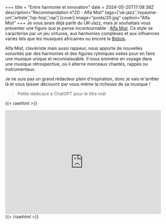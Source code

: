 +++
title = "Entre harmonie et innovation"
date = 2024-05-20T17:08:38Z
description="Recommandation n°20 - Alfa Mist"
tags=['uk-jazz','royaume-uni','artiste','hip-hop','rap']
[cover]
image="posts/20.jpg"
caption="Alfa Mist"
+++
Je vous avais déjà parlé du UK-Jazz, mais je souhaitais vous présenter une figure que je pense incontournable : [Alfa Mist](https://en.wikipedia.org/wiki/Alfa_Mist). Ce style se caractérise par un jeu virtuose, aux harmonies complexes et aux influences variés tels que les musiques africaines ou encore le [Bebop](https://fr.wikipedia.org/wiki/Bebop). 

Alfa Mist, claviériste mais aussi rappeur, nous apporte de nouvelles sonorités par des harmonies et des figures rytmiques osées pour en faire une  musique unique et reconnaissable. Il nous emmène en voyage dans une musique rétrospective, où il alterne morceaux chantés, rappés ou instrumentaux. 

Je ne suis pas un grand rédacteur plein d'inspiration, donc je vais m'arrêter là et vous laisser découvrir par vous-même la richesse de sa musique !

> Petite dédicace à ChatGPT pour le titre mdr

{{< rawhtml >}}
<div style="max-width:100%;"><div style="position:relative;padding-bottom:calc(56.25% + 52px);height: 0;"><iframe style="position:absolute;top:0;left:0;" width="100%" height="100%" src="https://odesli.co/embed/?url=https%3A%2F%2Fartist.link%2Falfamist&theme=light" frameborder="0" allowfullscreen sandbox="allow-same-origin allow-scripts allow-presentation allow-popups allow-popups-to-escape-sandbox" allow="clipboard-read; clipboard-write"></iframe></div></div>
{{< /rawhtml >}}